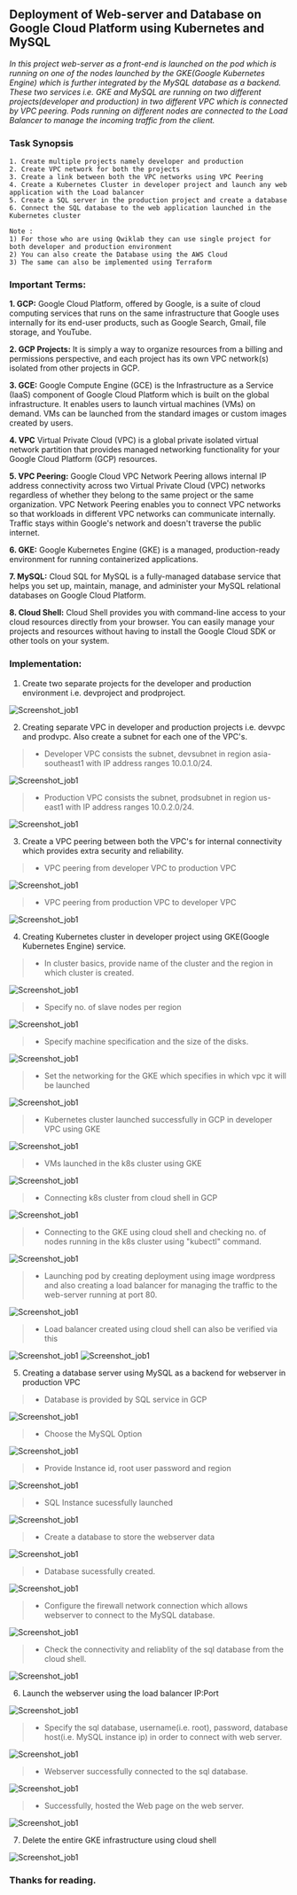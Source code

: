 ## Deployment of Web-server and Database on Google Cloud Platform using Kubernetes and MySQL
*In this project web-server as a front-end is launched on the pod which is running on one of the nodes launched by the GKE(Google Kubernetes Engine) which is further integrated by the MySQL database as a backend. These two services i.e. GKE and MySQL are running on two different projects(developer and production) in two different VPC which is connected by VPC peering. Pods running on different nodes are connected to the Load Balancer to manage the incoming traffic from the client.*

### Task Synopsis
```
1. Create multiple projects namely developer and production
2. Create VPC network for both the projects
3. Create a link between both the VPC networks using VPC Peering
4. Create a Kubernetes Cluster in developer project and launch any web  application with the Load balancer
5. Create a SQL server in the production project and create a database
6. Connect the SQL database to the web application launched in the Kubernetes cluster

Note :
1) For those who are using Qwiklab they can use single project for both developer and production environment
2) You can also create the Database using the AWS Cloud
3) The same can also be implemented using Terraform
```

### Important Terms:
**1. GCP:** Google Cloud Platform, offered by Google, is a suite of cloud computing services that runs on the same infrastructure that Google uses internally for its end-user products, such as Google Search, Gmail, file storage, and YouTube.

**2. GCP Projects:** It is simply a way to organize resources from a billing and permissions perspective, and each project has its own VPC network(s) isolated from other projects in GCP.

**3. GCE:** Google Compute Engine (GCE) is the Infrastructure as a Service (IaaS) component of Google Cloud Platform which is built on the global infrastructure. It enables users to launch virtual machines (VMs) on demand. VMs can be launched from the standard images or custom images created by users.

**4. VPC** Virtual Private Cloud (VPC) is a global private isolated virtual network partition that provides managed networking functionality for your Google Cloud Platform (GCP) resources.

**5. VPC Peering:** Google Cloud VPC Network Peering allows internal IP address connectivity across two Virtual Private Cloud (VPC) networks regardless of whether they belong to the same project or the same organization. VPC Network Peering enables you to connect VPC networks so that workloads in different VPC networks can communicate internally. Traffic stays within Google's network and doesn't traverse the public internet.

**6. GKE:** Google Kubernetes Engine (GKE) is a managed, production-ready environment for running containerized applications.

**7. MySQL:** Cloud SQL for MySQL is a fully-managed database service that helps you set up, maintain, manage, and administer your MySQL relational databases on Google Cloud Platform.

**8. Cloud Shell:** Cloud Shell provides you with command-line access to your cloud resources directly from your browser. You can easily manage your projects and resources without having to install the Google Cloud SDK or other tools on your system.

### Implementation:
1. Create two separate projects for the developer and production environment i.e. devproject and prodproject.

![Screenshot_job1](images/projects.png)

2. Creating separate VPC in developer and production projects i.e. devvpc and prodvpc. Also create a subnet for each one of the VPC's.
> - Developer VPC consists the subnet, devsubnet in region asia-southeast1 with IP address ranges 10.0.1.0/24.

![Screenshot_job1](images/vpcdev.png)

> - Production VPC consists the subnet, prodsubnet in region us-east1 with IP address ranges 10.0.2.0/24.

![Screenshot_job1](images/vpcprod.png)

3. Create a VPC peering between both the VPC's for internal connectivity which provides extra security and reliability.
> - VPC peering from developer VPC to production VPC

![Screenshot_job1](images/devpeering.png)

> - VPC peering from production VPC to developer VPC

![Screenshot_job1](images/prodpeering.png)

4. Creating Kubernetes cluster in developer project using GKE(Google Kubernetes Engine) service.
> - In cluster basics, provide name of the cluster and the region in which cluster is created.

![Screenshot_job1](images/gpc-cluster.png)

> - Specify no. of slave nodes per region

![Screenshot_job1](images/gpc-pool.png)

> - Specify machine specification and the size of the disks.

![Screenshot_job1](images/gpc-node.png)

> - Set the networking for the GKE which specifies in which vpc it will be launched

![Screenshot_job1](images/cluster-network.png)

> - Kubernetes cluster launched successfully in GCP in developer VPC using GKE

![Screenshot_job1](images/cluster1.png)

> - VMs launched in the k8s cluster using GKE

![Screenshot_job1](images/vms.png)

> - Connecting k8s cluster from cloud shell in GCP

![Screenshot_job1](images/cluster2.png)

> - Connecting to the GKE using cloud shell and checking no. of nodes running in the k8s cluster using "kubectl" command.

![Screenshot_job1](images/ksnode.png)

> - Launching pod by creating deployment using image wordpress and also creating a load balancer for managing the traffic to the web-server running at port 80.

![Screenshot_job1](images/kspod.png)

> - Load balancer created using cloud shell can also be verified via this

![Screenshot_job1](images/kslb.png)
![Screenshot_job1](images/kslb1.png)

5. Creating a database server using MySQL as a backend for webserver in production VPC
> - Database is provided by SQL service in GCP

![Screenshot_job1](images/sql1.png)

> - Choose the MySQL Option

![Screenshot_job1](images/sql2.png)

> - Provide Instance id, root user password and region

![Screenshot_job1](images/sql3.png)

> - SQL Instance sucessfully launched

![Screenshot_job1](images/sql4.png)

> - Create a database to store the webserver data

![Screenshot_job1](images/sql5.png)

> - Database sucessfully created.

![Screenshot_job1](images/sql6.png)

> - Configure the firewall network connection which allows webserver to connect to the MySQL database.

![Screenshot_job1](images/sql-firewall.png)

> - Check the connectivity and reliablity of the sql database from the cloud shell.

![Screenshot_job1](images/sql-out.png)

6. Launch the webserver using the load balancer IP:Port

![Screenshot_job1](images/wp1.png)

> - Specify the sql database, username(i.e. root), password, database host(i.e. MySQL instance ip) in order to connect with web server.

![Screenshot_job1](images/wp2.png)

> - Webserver successfully connected to the sql database.

![Screenshot_job1](images/wp3.png)

> - Successfully, hosted the Web page on the web server.

![Screenshot_job1](images/wp4.png)

7. Delete the entire GKE infrastructure using cloud shell

![Screenshot_job1](images/ksdelete.png)

### Thanks for reading.
